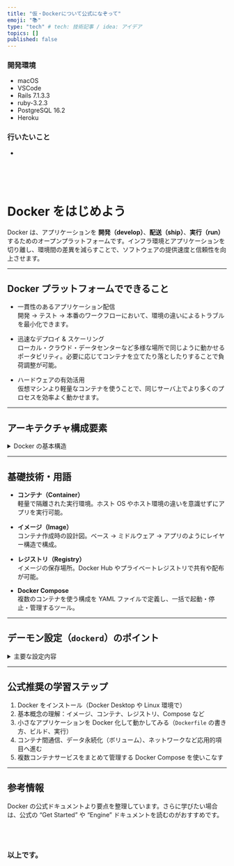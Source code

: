 ```yaml
---
title: "仮・Dockerについて公式になぞって"
emoji: "📚"
type: "tech" # tech: 技術記事 / idea: アイデア
topics: []
published: false
---
```

### 開発環境
- macOS
- VSCode
- Rails 7.1.3.3
- ruby-3.2.3
- PostgreSQL 16.2
- Heroku

### 行いたいこと
- 


<br>
<br>
<br>

# Docker をはじめよう

Docker は、アプリケーションを **開発（develop）**、**配送（ship）**、**実行（run）** するためのオープンプラットフォームです。インフラ環境とアプリケーションを切り離し、環境間の差異を減らすことで、ソフトウェアの提供速度と信頼性を向上させます。

---

## Docker プラットフォームでできること

- 一貫性のあるアプリケーション配信  
  開発 → テスト → 本番のワークフローにおいて、環境の違いによるトラブルを最小化できます。

- 迅速なデプロイ & スケーリング  
  ローカル・クラウド・データセンターなど多様な場所で同じように動かせるポータビリティ。必要に応じてコンテナを立てたり落としたりすることで負荷調整が可能。

- ハードウェアの有効活用  
  仮想マシンより軽量なコンテナを使うことで、同じサーバ上でより多くのプロセスを効率よく動かせます。

---

## アーキテクチャ構成要素

<details>
<summary>Docker の基本構造</summary>

- **Docker デーモン（`dockerd`）**  
  REST API を通じてコマンドを受け取り、イメージ／コンテナ／ネットワーク／ボリュームなどを管理。

- **Docker クライアント（`docker` CLI）**  
  ユーザが操作するツール。CLI コマンドをデーモンに送る。

- **Docker Desktop**  
  Mac, Windows, Linux 用 GUI 含むパッケージ。Engine, CLI, Compose, Kubernetes などが含まれており、開発環境を手軽に構築可能。

- **Docker レジストリ / Docker Hub**  
  イメージの保存と共有の場所。パブリック／プライベート両方対応。

- **Docker オブジェクト**  
  | オブジェクト | 説明 |
  |---|---|
  | イメージ（Image） | 読み取り専用のテンプレート。ベースイメージにレイヤーを重ねて構成 |
  | コンテナ（Container） | イメージを実行した状態。プロセスが隔離された環境で動く実体 |
  | ネットワーク / ボリューム | コンテナ間通信、データ永続化等を扱う補助的な構成要素 |

</details>

---

## 基礎技術・用語

- **コンテナ（Container）**  
  軽量で隔離された実行環境。ホスト OS やホスト環境の違いを意識せずにアプリを実行可能。

- **イメージ（Image）**  
  コンテナ作成時の設計図。ベース → ミドルウェア → アプリのようにレイヤー構造で構成。

- **レジストリ（Registry）**  
  イメージの保存場所。Docker Hub やプライベートレジストリで共有や配布が可能。

- **Docker Compose**  
  複数のコンテナを使う構成を YAML ファイルで定義し、一括で起動・停止・管理するツール。

---

## デーモン設定（`dockerd`）のポイント

<details>
<summary>主要な設定内容</summary>

- **設定方法**  
  - JSON ファイルによる設定  
  - 起動時のフラグ指定  
  - 両方で同一オプションを重複させるとエラーになる可能性あり

- **設定ファイルの場所**  

  | 環境 | デフォルトパス |
  |---|---|
  | Linux 通常モード | `/etc/docker/daemon.json` |
  | Linux rootless モード | `~/.config/docker/daemon.json` |
  | Windows | `C:\ProgramData\docker\config\daemon.json` |

- **データ格納ディレクトリ (`data-root`)**  
  デーモンはイメージ・コンテナ・ボリュームなどを一つのディレクトリに保存。デフォルトは Linux で `/var/lib/docker`。必要に応じて変更可能。

</details>

---

## 公式推奨の学習ステップ

1. Docker をインストール（Docker Desktop や Linux 環境で）  
2. 基本概念の理解：イメージ、コンテナ、レジストリ、Compose など  
3. 小さなアプリケーションを Docker 化して動かしてみる（`Dockerfile` の書き方、ビルド、実行）  
4. コンテナ間通信、データ永続化（ボリューム）、ネットワークなど応用的項目へ進む  
5. 複数コンテナサービスをまとめて管理する Docker Compose を使いこなす  

---

## 参考情報

Docker の公式ドキュメントより要点を整理しています。さらに学びたい場合は、公式の “Get Started” や “Engine” ドキュメントを読むのがおすすめです。




<br>
<br>


### 以上です。

<br>
<br>
<br>
